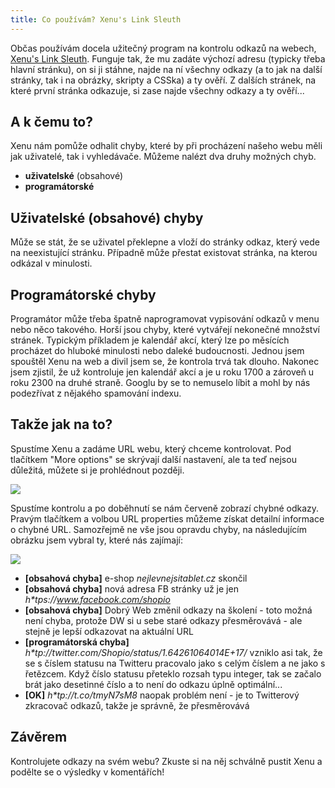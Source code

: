 ```yaml
---
title: Co používám? Xenu's Link Sleuth
---
```


Občas používám docela užitečný program na kontrolu odkazů na webech, [Xenu's Link Sleuth](http://home.snafu.de/tilman/xenulink.html). Funguje tak, že mu zadáte výchozí adresu (typicky třeba hlavní stránku), on si ji stáhne, najde na ní všechny odkazy (a to jak na další stránky, tak i na obrázky, skripty a CSSka) a ty ověří. Z dalších stránek, na které první stránka odkazuje, si zase najde všechny odkazy a ty ověří...

A k čemu to?
--------------
Xenu nám pomůže odhalit chyby, které by při procházení našeho webu měli jak uživatelé, tak i vyhledávače. Můžeme nalézt dva druhy možných chyb.

- **uživatelské** (obsahové)
- **programátorské**

Uživatelské (obsahové) chyby
------------------
Může se stát, že se uživatel překlepne a vloží do stránky odkaz, který vede na neexistující stránku. Případně může přestat existovat stránka, na kterou odkázal v minulosti.

Programátorské chyby
---------------------
Programátor může třeba špatně naprogramovat vypisování odkazů v menu nebo něco takového. Horší jsou chyby, které vytvářejí nekonečné množství stránek. Typickým příkladem je kalendář akcí, který lze po měsících procházet do hluboké minulosti nebo daleké budoucnosti. Jednou jsem spouštěl Xenu na web a divil jsem se, že kontrola trvá tak dlouho. Nakonec jsem zjistil, že už kontroluje jen kalendář akcí a je u roku 1700 a zároveň u roku 2300 na druhé straně. Googlu by se to nemuselo líbit a mohl by nás podezřívat z nějakého spamování indexu.

Takže jak na to?
-------------
Spustíme Xenu a zadáme URL webu, který chceme kontrolovat. Pod tlačítkem "More options" se skrývají další nastavení, ale ta teď nejsou důležitá, můžete si je prohlédnout později.

![](/data/2012/2012-03-09-co-pouzivam-xenus-link-sleuth/2012-03-06-xenu01-new-project.png)

Spustíme kontrolu a po doběhnutí se nám červeně zobrazí chybné odkazy. Pravým tlačítkem a volbou URL properties můžeme získat detailní informace o chybné URL. Samozřejmě ne vše jsou opravdu chyby, na následujícím obrázku jsem vybral ty, které nás zajímají:

![](/data/2012/2012-03-09-co-pouzivam-xenus-link-sleuth/2012-03-06-xenu01-report.png)

- **[obsahová chyba]** e-shop *nejlevnejsitablet.cz* skončil
- **[obsahová chyba]** nová adresa FB stránky už je jen *h\*tps://www.facebook.com/shopio*
- **[obsahová chyba]** Dobrý Web změnil odkazy na školení - toto možná není chyba, protože DW si u sebe staré odkazy přesměrovává - ale stejně je lepší odkazovat na aktuální URL
- **[programátorská chyba]** *h\*tp://twitter.com/Shopio/status/1.64261064014E+17/* vzniklo asi tak, že se s číslem statusu na Twitteru pracovalo jako s celým číslem a ne jako s řetězcem. Když číslo statusu přeteklo rozsah typu integer, tak se začalo brát jako desetinné číslo a to není do odkazu úplně optimální...
- **[OK]** *h\*tp://t.co/tmyN7sM8* naopak problém není - je to Twitterový zkracovač odkazů, takže je správně, že přesměrovává


Závěrem
-----------
Kontrolujete odkazy na svém webu? Zkuste si na něj schválně pustit Xenu a podělte se o výsledky v komentářích!
